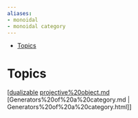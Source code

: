 ```yaml
---
aliases:
- monoidal
- monoidal category
---
```


-   [Topics](#topics)














# Topics

[[dualizable](dualizable.md) [projective%20object.md](projective%20object.md) [Generators%20of%20a%20category.md | Generators%20of%20a%20category.html]]
